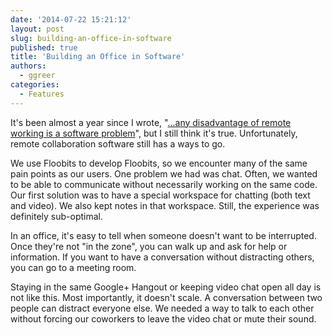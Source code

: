 ```yaml
---
date: '2014-07-22 15:21:12'
layout: post
slug: building-an-office-in-software
published: true
title: 'Building an Office in Software'
authors:
  - ggreer
categories:
  - Features
---
```


It's been almost a year since I wrote, "[...any disadvantage of remote working is a software problem](http://geoff.greer.fm/2013/08/28/an-office-made-of-software/)", but I still think it's true. Unfortunately, remote collaboration software still has a ways to go.

We use Floobits to develop Floobits, so we encounter many of the same pain points as our users. One problem we had was chat. Often, we wanted to be able to communicate without necessarily working on the same code. Our first solution was to have a special workspace for chatting (both text and video). We also kept notes in that workspace. Still, the experience was definitely sub-optimal.

In an office, it's easy to tell when someone doesn't want to be interrupted. Once they're not "in the zone", you can walk up and ask for help or information. If you want to have a conversation without distracting others, you can go to a meeting room.

Staying in the same Google+ Hangout or keeping video chat open all day is not like this. Most importantly, it doesn't scale. A conversation between two people can distract everyone else. We needed a way to talk to each other without forcing our coworkers to leave the video chat or mute their sound.

